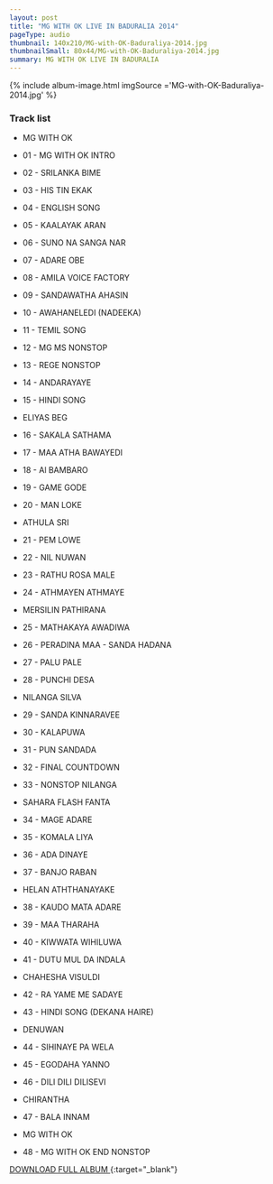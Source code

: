 ```yaml
---
layout: post
title: "MG WITH OK LIVE IN BADURALIA 2014"
pageType: audio
thumbnail: 140x210/MG-with-OK-Baduraliya-2014.jpg
thumbnailSmall: 80x44/MG-with-OK-Baduraliya-2014.jpg
summary: MG WITH OK LIVE IN BADURALIA
---
```


<div class="ab-player" data-boourl="https://audioboom.com/publishing/playlist/v3?autoplay=false&boo_content_type=playlist&data_for_content_type=1273588&image_option=small&link_color=%2358d1eb&player_theme=light&show_title=true&src=https%3A%2F%2Fapi.audioboom.com%2Fplaylists%2F1273588-mg-with-ok-live-in-baduraliya-1st-show" data-boowidth="100%" data-maxheight="285" data-iframestyle="background-color:transparent; display:block; min-width:300px; max-width:700px;" style="background-color:transparent;"></div><script type="text/javascript">(function() { var po = document.createElement("script"); po.type = "text/javascript"; po.async = true; po.src = "https://d15mj6e6qmt1na.cloudfront.net/cdn/embed.js"; var s = document.getElementsByTagName("script")[0]; s.parentNode.insertBefore(po, s); })();</script>

{% include album-image.html imgSource ='MG-with-OK-Baduraliya-2014.jpg' %}

### Track list 

-  MG WITH OK 

-  01 - MG WITH OK INTRO  
-  02 - SRILANKA BIME 
-  03 - HIS TIN EKAK  
-  04 - ENGLISH SONG 
-  05 - KAALAYAK ARAN 
-  06 - SUNO NA SANGA NAR    
-  07 - ADARE OBE   
-  08 - AMILA VOICE FACTORY    
-  09 - SANDAWATHA AHASIN    
-  10 - AWAHANELEDI (NADEEKA)
-  11 - TEMIL SONG 
-  12 - MG MS NONSTOP
-  13 - REGE NONSTOP
-  14 - ANDARAYAYE  
-  15 - HINDI SONG 

-  ELIYAS BEG  

-  16 - SAKALA SATHAMA 
-  17 - MAA ATHA BAWAYEDI 
-  18 - Al BAMBARO  
-  19 - GAME GODE 
-  20 - MAN LOKE

-  ATHULA SRI

-  21 - PEM LOWE  
-  22 - NIL NUWAN 
-  23 - RATHU ROSA MALE  
-  24 - ATHMAYEN ATHMAYE 

-  MERSILIN PATHIRANA

-  25 - MATHAKAYA AWADIWA 
-  26 - PERADINA MAA - SANDA HADANA 
-  27 - PALU PALE 
-  28 - PUNCHI DESA 

-  NILANGA SILVA

-  29 - SANDA KINNARAVEE  
-  30 - KALAPUWA 
-  31 - PUN SANDADA  
-  32 - FINAL COUNTDOWN  
-  33 - NONSTOP NILANGA

-  SAHARA FLASH FANTA


-  34 - MAGE ADARE 
-  35 - KOMALA LIYA 
-  36 - ADA DINAYE  
-  37 - BANJO RABAN 

-  HELAN ATHTHANAYAKE

-  38 - KAUDO MATA ADARE
-  39 - MAA THARAHA 
-  40 - KIWWATA WIHILUWA  
-  41 - DUTU MUL DA INDALA 

-  CHAHESHA VISULDI

-  42 - RA YAME ME SADAYE 
-  43 - HINDI SONG (DEKANA HAIRE) 

-  DENUWAN

-  44 - SIHINAYE PA WELA 
-  45 - EGODAHA YANNO  
-  46 - DILI DILI DILISEVI 

-  CHIRANTHA

-  47 - BALA INNAM

-  MG WITH OK

-  48 - MG WITH OK END NONSTOP 

[DOWNLOAD FULL ALBUM ](http://www.mediafire.com/download/1b5ryj2ra296z4k/MG_WITH_OK_LIVE_IN_BADURALIA_2014.rar){:target="_blank"}
